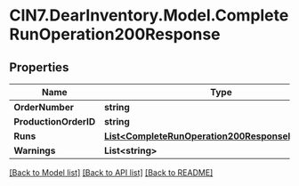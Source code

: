 # CIN7.DearInventory.Model.CompleteRunOperation200Response

## Properties

| Name                  | Type                                                                                                    | Description | Notes      |
| --------------------- | ------------------------------------------------------------------------------------------------------- | ----------- | ---------- |
| **OrderNumber**       | **string**                                                                                              |             | [optional] |
| **ProductionOrderID** | **string**                                                                                              |             | [optional] |
| **Runs**              | [**List&lt;CompleteRunOperation200ResponseRunsInner&gt;**](CompleteRunOperation200ResponseRunsInner.md) |             | [optional] |
| **Warnings**          | **List&lt;string&gt;**                                                                                  |             | [optional] |

[[Back to Model list]](../README.md#documentation-for-models) [[Back to API list]](../README.md#documentation-for-api-endpoints) [[Back to README]](../README.md)
